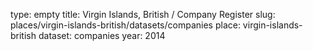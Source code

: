 type: empty
title: Virgin Islands, British / Company Register
slug: places/virgin-islands-british/datasets/companies
place: virgin-islands-british
dataset: companies
year: 2014

